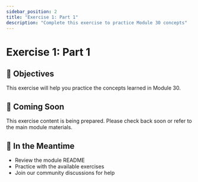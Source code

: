 ```yaml
---
sidebar_position: 2
title: "Exercise 1: Part 1"
description: "Complete this exercise to practice Module 30 concepts"
---
```


# Exercise 1: Part 1

## 🎯 Objectives

This exercise will help you practice the concepts learned in Module 30.

## 📝 Coming Soon

This exercise content is being prepared. Please check back soon or refer to the main module materials.

## 🚀 In the Meantime

- Review the module README
- Practice with the available exercises
- Join our community discussions for help
